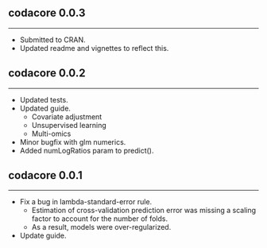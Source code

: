 ## codacore 0.0.3
---------------------
* Submitted to CRAN.
* Updated readme and vignettes to reflect this.

## codacore 0.0.2
---------------------
* Updated tests.
* Updated guide.
    * Covariate adjustment
    * Unsupervised learning
    * Multi-omics
* Minor bugfix with glm numerics.
* Added numLogRatios param to predict().

## codacore 0.0.1
---------------------
* Fix a bug in lambda-standard-error rule.
    * Estimation of cross-validation prediction error was missing a scaling factor to account for the number of folds.
    * As a result, models were over-regularized.
* Update guide.